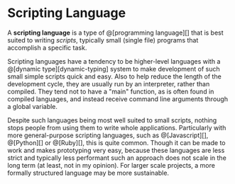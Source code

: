# Scripting Language

A __scripting language__ is a type of @[programming language][] that is best suited
to writing *scripts*, typically small (single file) programs that accomplish a specific
task.

Scripting languages have a tendency to be higher-level languages with a
@[dynamic type][dynamic-typing] system to make development of such small
simple scripts quick and easy. Also to help reduce the length of the development
cycle, they are usually run by an interpreter, rather than compiled. They tend
not to have a "main" function, as is often found in compiled languages,
and instead receive command line arguments through a global variable.

Despite such languages being most well suited to small scripts, nothing stops people
from using them to write whole applications. Particularly with more general-purpose
scripting languages, such as @[Javascript][], @[Python][] or @[Ruby][], this is quite
common. Though it can be made to work and makes prototyping very easy, because these
languages are less strict and typically less performant such an approach does not
scale in the long term (at least, not in my opinion). For larger scale projects, a
more formally structured language may be more sustainable.
